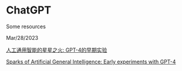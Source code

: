 # ChatGPT
Some resources

Mar/28/2023

[人工通用智能的星星之火: GPT-4的早期实验](./chineseversion.pdf)

[Sparks of Artificial General Intelligence: Early experiments with GPT-4](./sparks-of-artificial-general-intelligence-early-experiments-with-gpt4.pdf)
